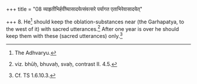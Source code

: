 +++
title = "08 व्याहृतीभिर्हवींष्यासादयेत्संवत्सरे पर्यागत एताभिरेवासादयेत्"

+++
8. He[^1] should keep the oblation-substances near (the Garhapatya, to the west of it) with sacred utterances.[^2] After one year is over he should keep them with these (sacred utterances) only.[^3]   


[^1]: The Adhvaryu.  

[^2]: viz. bhūḥ, bhuvaḥ, svaḥ, contrast II. 4.5.  


[^3]: Cf. TS 1.6.10.3.
